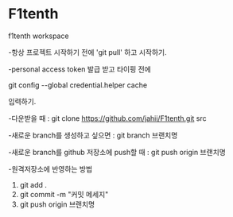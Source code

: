 # F1tenth
f1tenth workspace

-항상 프로젝트 시작하기 전에 'git pull' 하고 시작하기.

-personal access token 발급 받고 타이핑 전에

git config --global credential.helper cache

입력하기.

-다운받을 때 : git clone https://github.com/jahii/F1tenth.git src

-새로운 branch를 생성하고 싶으면 : git branch  브랜치명

-새로운 branch를 github 저장소에 push할 때 : git push origin 브랜치명

-원격저장소에 반영하는 방법
  1. git add .
  2. git commit -m "커밋 메세지"
  3. git push origin 브랜치명
